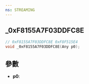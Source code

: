 ```yaml
---
ns: STREAMING
---
```

## _0xF8155A7F03DDFC8E

```c
// 0xF8155A7F03DDFC8E 0xF8F515E4
void _0xF8155A7F03DDFC8E(Any p0);
```


## 參數
* **p0**: 

